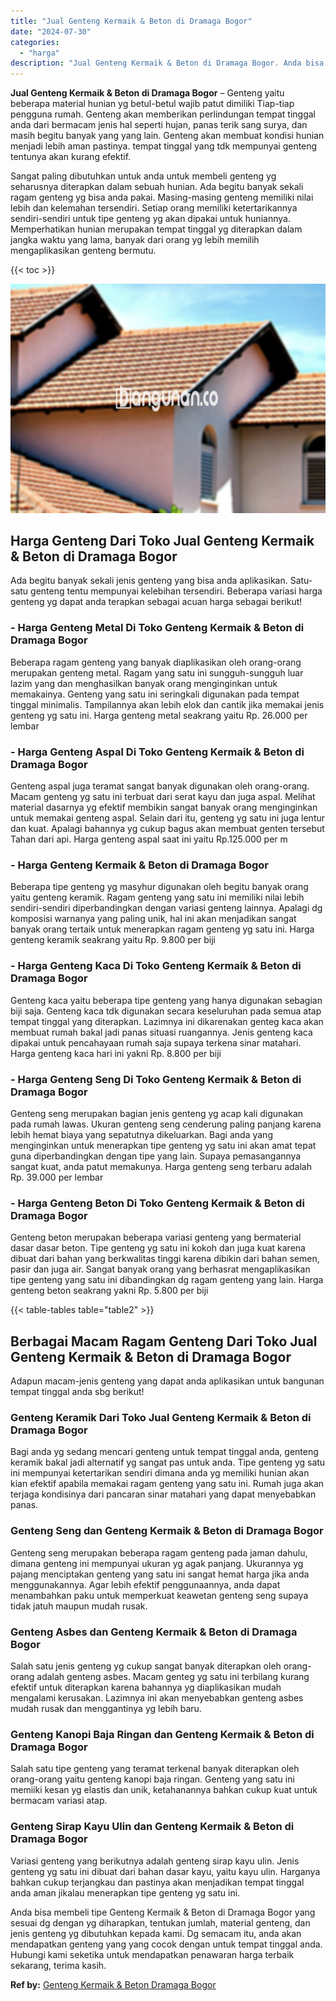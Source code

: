 ```yaml
---
title: "Jual Genteng Kermaik & Beton di Dramaga Bogor"
date: "2024-07-30"
categories: 
  - "harga"
description: "Jual Genteng Kermaik & Beton di Dramaga Bogor. Anda bisa membeli tipe Genteng Kermaik & Beton di Dramaga Bogor yang sesuai dg dengan yg diharapkan, tentukan..."
---
```


**Jual Genteng Kermaik & Beton di Dramaga Bogor** – Genteng yaitu beberapa material hunian yg betul-betul wajib patut dimiliki Tiap-tiap pengguna rumah. Genteng akan memberikan perlindungan tempat tinggal anda dari bermacam jenis hal seperti hujan, panas terik sang surya, dan masih begitu banyak yang yang lain. Genteng akan membuat kondisi hunian menjadi lebih aman pastinya. tempat tinggal yang tdk mempunyai genteng tentunya akan kurang efektif.

Sangat paling dibutuhkan untuk anda untuk membeli genteng yg seharusnya diterapkan dalam sebuah hunian. Ada begitu banyak sekali ragam genteng yg bisa anda pakai. Masing-masing genteng memiliki nilai lebih dan kelemahan tersendiri. Setiap orang memiliki ketertarikannya sendiri-sendiri untuk tipe genteng yg akan dipakai untuk huniannya. Memperhatikan hunian merupakan tempat tinggal yg diterapkan dalam jangka waktu yang lama, banyak dari orang yg lebih memilih mengaplikasikan genteng bermutu.

{{< toc >}}

![Jual Genteng Kermaik & Beton di Dramaga Bogor](/images/genteng-minimalis-murah30.png)

## Harga Genteng Dari Toko Jual Genteng Kermaik & Beton di Dramaga Bogor

Ada begitu banyak sekali jenis genteng yang bisa anda aplikasikan. Satu-satu genteng tentu mempunyai kelebihan tersendiri. Beberapa variasi harga genteng yg dapat anda terapkan sebagai acuan harga sebagai berikut!

### \- Harga Genteng Metal Di Toko Genteng Kermaik & Beton di Dramaga Bogor

Beberapa ragam genteng yang banyak diaplikasikan oleh orang-orang merupakan genteng metal. Ragam yang satu ini sungguh-sungguh luar lazim yang dan menghasilkan banyak orang menginginkan untuk memakainya. Genteng yang satu ini seringkali digunakan pada tempat tinggal minimalis. Tampilannya akan lebih elok dan cantik jika memakai jenis genteng yg satu ini. Harga genteng metal seakrang yaitu Rp. 26.000 per lembar

### \- Harga Genteng Aspal Di Toko Genteng Kermaik & Beton di Dramaga Bogor

Genteng aspal juga teramat sangat banyak digunakan oleh orang-orang. Macam genteng yg satu ini terbuat dari serat kayu dan juga aspal. Melihat material dasarnya yg efektif membikin sangat banyak orang menginginkan untuk memakai genteng aspal. Selain dari itu, genteng yg satu ini juga lentur dan kuat. Apalagi bahannya yg cukup bagus akan membuat genten tersebut Tahan dari api. Harga genteng aspal saat ini yaitu Rp.125.000 per m

### \- Harga Genteng Kermaik & Beton di Dramaga Bogor

Beberapa tipe genteng yg masyhur digunakan oleh begitu banyak orang yaitu genteng keramik. Ragam genteng yang satu ini memiliki nilai lebih sendiri-sendiri diperbandingkan dengan variasi genteng lainnya. Apalagi dg komposisi warnanya yang paling unik, hal ini akan menjadikan sangat banyak orang tertaik untuk menerapkan ragam genteng yg satu ini. Harga genteng keramik seakrang yaitu Rp. 9.800 per biji

### \- Harga Genteng Kaca Di Toko Genteng Kermaik & Beton di Dramaga Bogor

Genteng kaca yaitu beberapa tipe genteng yang hanya digunakan sebagian biji saja. Genteng kaca tdk digunakan secara keseluruhan pada semua atap tempat tinggal yang diterapkan. Lazimnya ini dikarenakan genteg kaca akan membuat rumah bakal jadi panas situasi ruangannya. Jenis genteng kaca dipakai untuk pencahayaan rumah saja supaya terkena sinar matahari. Harga genteng kaca hari ini yakni Rp. 8.800 per biji

### \- Harga Genteng Seng Di Toko Genteng Kermaik & Beton di Dramaga Bogor

Genteng seng merupakan bagian jenis genteng yg acap kali digunakan pada rumah lawas. Ukuran genteng seng cenderung paling panjang karena lebih hemat biaya yang sepatutnya dikeluarkan. Bagi anda yang menginginkan untuk menerapkan tipe genteng yg satu ini akan amat tepat guna diperbandingkan dengan tipe yang lain. Supaya pemasangannya sangat kuat, anda patut memakunya. Harga genteng seng terbaru adalah Rp. 39.000 per lembar

### \- Harga Genteng Beton Di Toko Genteng Kermaik & Beton di Dramaga Bogor

Genteng beton merupakan beberapa variasi genteng yang bermaterial dasar dasar beton. Tipe genteng yg satu ini kokoh dan juga kuat karena dibuat dari bahan yang berkwalitas tinggi karena dibikin dari bahan semen, pasir dan juga air. Sangat banyak orang yang berhasrat mengaplikasikan tipe genteng yang satu ini dibandingkan dg ragam genteng yang lain. Harga genteng beton seakrang yakni Rp. 5.800 per biji

{{< table-tables table="table2" >}}

## Berbagai Macam Ragam Genteng Dari Toko Jual Genteng Kermaik & Beton di Dramaga Bogor

Adapun macam-jenis genteng yang dapat anda aplikasikan untuk bangunan tempat tinggal anda sbg berikut!

### Genteng Keramik Dari Toko Jual Genteng Kermaik & Beton di Dramaga Bogor

Bagi anda yg sedang mencari genteng untuk tempat tinggal anda, genteng keramik bakal jadi alternatif yg sangat pas untuk anda. Tipe genteng yg satu ini mempunyai ketertarikan sendiri dimana anda yg memiliki hunian akan kian efektif apabila memakai ragam genteng yang satu ini. Rumah juga akan terjaga kondisinya dari pancaran sinar matahari yang dapat menyebabkan panas.

### Genteng Seng dan Genteng Kermaik & Beton di Dramaga Bogor

Genteng seng merupakan beberapa ragam genteng pada jaman dahulu, dimana genteng ini mempunyai ukuran yg agak panjang. Ukurannya yg pajang menciptakan genteng yang satu ini sangat hemat harga jika anda menggunakannya. Agar lebih efektif penggunaannya, anda dapat menambahkan paku untuk memperkuat keawetan genteng seng supaya tidak jatuh maupun mudah rusak.

### Genteng Asbes dan Genteng Kermaik & Beton di Dramaga Bogor

Salah satu jenis genteng yg cukup sangat banyak diterapkan oleh orang-orang adalah genteng asbes. Macam genteg yg satu ini terbilang kurang efektif untuk diterapkan karena bahannya yg diaplikasikan mudah mengalami kerusakan. Lazimnya ini akan menyebabkan genteng asbes mudah rusak dan menggantinya yg lebih baru.

### Genteng Kanopi Baja Ringan dan Genteng Kermaik & Beton di Dramaga Bogor

Salah satu tipe genteng yang teramat terkenal banyak diterapkan oleh orang-orang yaitu genteng kanopi baja ringan. Genteng yang satu ini memiiki kesan yg elastis dan unik, ketahanannya bahkan cukup kuat untuk bermacam variasi atap.

### Genteng Sirap Kayu Ulin dan Genteng Kermaik & Beton di Dramaga Bogor

Variasi genteng yang berikutnya adalah genteng sirap kayu ulin. Jenis genteng yg satu ini dibuat dari bahan dasar kayu, yaitu kayu ulin. Harganya bahkan cukup terjangkau dan pastinya akan menjadikan tempat tinggal anda aman jikalau menerapkan tipe genteng yg satu ini.

Anda bisa membeli tipe Genteng Kermaik & Beton di Dramaga Bogor yang sesuai dg dengan yg diharapkan, tentukan jumlah, material genteng, dan jenis genteng yg dibutuhkan kepada kami. Dg semacam itu, anda akan mendapatkan genteng yang yang cocok dengan untuk tempat tinggal anda. Hubungi kami seketika untuk mendapatkan penawaran harga terbaik sekarang, terima kasih.

**Ref by:**  [Genteng Kermaik & Beton  Dramaga Bogor](https://id.wikipedia.org/wiki/Genteng)
